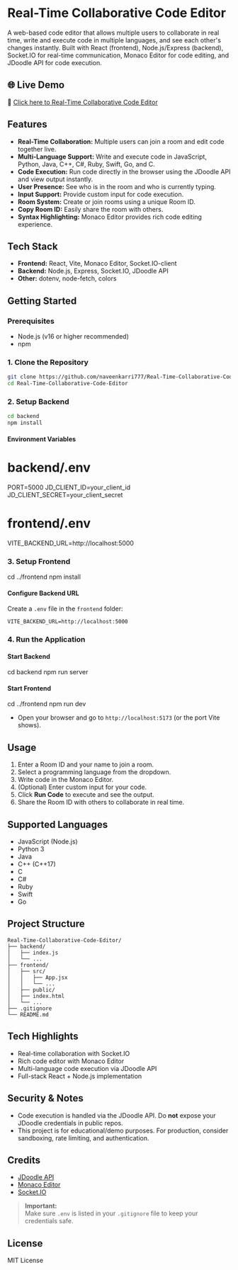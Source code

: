# Real-Time Collaborative Code Editor

A web-based code editor that allows multiple users to collaborate in real time, write and execute code in multiple languages, and see each other's changes instantly. Built with React (frontend), Node.js/Express (backend), Socket.IO for real-time communication, Monaco Editor for code editing, and JDoodle API for code execution.


## 🌐 Live Demo

🔗 [Click here to Real-Time Collaborative Code Editor](https://real-time-collaborative-code-editor-eosin.vercel.app/)


## Features

- **Real-Time Collaboration:** Multiple users can join a room and edit code together live.
- **Multi-Language Support:** Write and execute code in JavaScript, Python, Java, C++, C#, Ruby, Swift, Go, and C.
- **Code Execution:** Run code directly in the browser using the JDoodle API and view output instantly.
- **User Presence:** See who is in the room and who is currently typing.
- **Input Support:** Provide custom input for code execution.
- **Room System:** Create or join rooms using a unique Room ID.
- **Copy Room ID:** Easily share the room with others.
- **Syntax Highlighting:** Monaco Editor provides rich code editing experience.

## Tech Stack

- **Frontend:** React, Vite, Monaco Editor, Socket.IO-client
- **Backend:** Node.js, Express, Socket.IO, JDoodle API
- **Other:** dotenv, node-fetch, colors

## Getting Started

### Prerequisites
- Node.js (v16 or higher recommended)
- npm

### 1. Clone the Repository
```sh
git clone https://github.com/naveenkarri777/Real-Time-Collaborative-Code-Editor.git
cd Real-Time-Collaborative-Code-Editor
```

### 2. Setup Backend
```sh
cd backend
npm install
```

#### Environment Variables
# backend/.env
PORT=5000
JD_CLIENT_ID=your_client_id
JD_CLIENT_SECRET=your_client_secret

# frontend/.env
VITE_BACKEND_URL=http://localhost:5000

### 3. Setup Frontend
cd ../frontend
npm install


#### Configure Backend URL
Create a `.env` file in the `frontend` folder:
```
VITE_BACKEND_URL=http://localhost:5000
```

### 4. Run the Application

#### Start Backend
cd backend
npm run server


#### Start Frontend

cd ../frontend
npm run dev

- Open your browser and go to `http://localhost:5173` (or the port Vite shows).

## Usage

1. Enter a Room ID and your name to join a room.
2. Select a programming language from the dropdown.
3. Write code in the Monaco Editor.
4. (Optional) Enter custom input for your code.
5. Click **Run Code** to execute and see the output.
6. Share the Room ID with others to collaborate in real time.

## Supported Languages
- JavaScript (Node.js)
- Python 3
- Java
- C++ (C++17)
- C
- C#
- Ruby
- Swift
- Go

## Project Structure

```
Real-Time-Collaborative-Code-Editor/
├── backend/
│   ├── index.js
│   └── ...
├── frontend/
│   ├── src/
│   │   ├── App.jsx
│   │   └── ...
│   ├── public/
│   ├── index.html
│   └── ...
├── .gitignore
└── README.md
```
## Tech Highlights
- Real-time collaboration with Socket.IO
- Rich code editor with Monaco Editor
- Multi-language code execution via JDoodle API
- Full-stack React + Node.js implementation


## Security & Notes
- Code execution is handled via the JDoodle API. Do **not** expose your JDoodle credentials in public repos.
- This project is for educational/demo purposes. For production, consider sandboxing, rate limiting, and authentication.

## Credits
- [JDoodle API](https://www.jdoodle.com/)
- [Monaco Editor](https://microsoft.github.io/monaco-editor/)
- [Socket.IO](https://socket.io/)


> **Important:**  
> Make sure `.env` is listed in your `.gitignore` file to keep your credentials safe.


## License
MIT License
